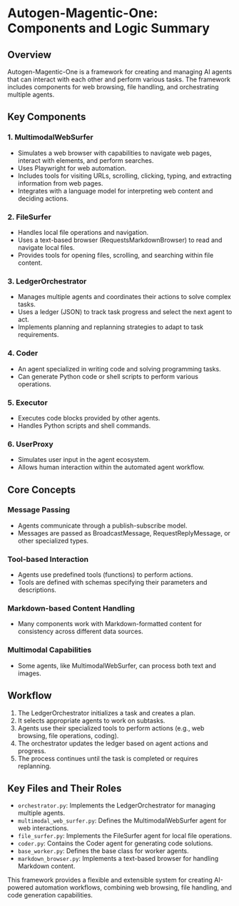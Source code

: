 # Autogen-Magentic-One: Components and Logic Summary

## Overview
Autogen-Magentic-One is a framework for creating and managing AI agents that can interact with each other and perform various tasks. The framework includes components for web browsing, file handling, and orchestrating multiple agents.

## Key Components

### 1. MultimodalWebSurfer
- Simulates a web browser with capabilities to navigate web pages, interact with elements, and perform searches.
- Uses Playwright for web automation.
- Includes tools for visiting URLs, scrolling, clicking, typing, and extracting information from web pages.
- Integrates with a language model for interpreting web content and deciding actions.

### 2. FileSurfer
- Handles local file operations and navigation.
- Uses a text-based browser (RequestsMarkdownBrowser) to read and navigate local files.
- Provides tools for opening files, scrolling, and searching within file content.

### 3. LedgerOrchestrator
- Manages multiple agents and coordinates their actions to solve complex tasks.
- Uses a ledger (JSON) to track task progress and select the next agent to act.
- Implements planning and replanning strategies to adapt to task requirements.

### 4. Coder
- An agent specialized in writing code and solving programming tasks.
- Can generate Python code or shell scripts to perform various operations.

### 5. Executor
- Executes code blocks provided by other agents.
- Handles Python scripts and shell commands.

### 6. UserProxy
- Simulates user input in the agent ecosystem.
- Allows human interaction within the automated agent workflow.

## Core Concepts

### Message Passing
- Agents communicate through a publish-subscribe model.
- Messages are passed as BroadcastMessage, RequestReplyMessage, or other specialized types.

### Tool-based Interaction
- Agents use predefined tools (functions) to perform actions.
- Tools are defined with schemas specifying their parameters and descriptions.

### Markdown-based Content Handling
- Many components work with Markdown-formatted content for consistency across different data sources.

### Multimodal Capabilities
- Some agents, like MultimodalWebSurfer, can process both text and images.

## Workflow

1. The LedgerOrchestrator initializes a task and creates a plan.
2. It selects appropriate agents to work on subtasks.
3. Agents use their specialized tools to perform actions (e.g., web browsing, file operations, coding).
4. The orchestrator updates the ledger based on agent actions and progress.
5. The process continues until the task is completed or requires replanning.

## Key Files and Their Roles

- `orchestrator.py`: Implements the LedgerOrchestrator for managing multiple agents.
- `multimodal_web_surfer.py`: Defines the MultimodalWebSurfer agent for web interactions.
- `file_surfer.py`: Implements the FileSurfer agent for local file operations.
- `coder.py`: Contains the Coder agent for generating code solutions.
- `base_worker.py`: Defines the base class for worker agents.
- `markdown_browser.py`: Implements a text-based browser for handling Markdown content.

This framework provides a flexible and extensible system for creating AI-powered automation workflows, combining web browsing, file handling, and code generation capabilities.
